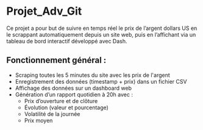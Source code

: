 # Projet_Adv_Git
Ce projet a pour but de suivre en temps réel le prix de l’argent dollars US en le scrappant automatiquement depuis un site web, puis en l’affichant via un tableau de bord interactif développé avec Dash.

## Fonctionnement général :
- Scraping toutes les 5 minutes du site avec les prix de l'argent
- Enregistrement des données (timestamp + prix) dans un fichier CSV
- Affichage des données sur un dashboard web
- Génération d’un rapport quotidien à 20h avec :
  - Prix d’ouverture et de clôture
  - Évolution (valeur et pourcentage)
  - Volatilité de la journée
  - Prix moyen

